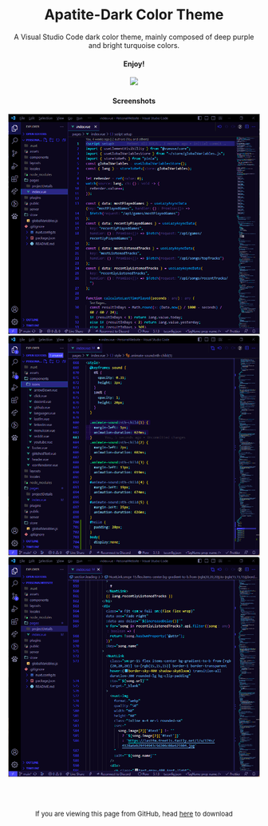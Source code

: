 <h1 align="center">Apatite-Dark Color Theme</h1>

<p align="center">A Visual Studio Code dark color theme, mainly composed of deep purple and bright turquoise colors.</p>

<h4 align="center">Enjoy!</h4>

<p align="center">
<img src="/images/mockup.png">
</p>

<h4 align="center">Screenshots</h4>

<p align="center">
<img src="/images/screenshot1.png">
<img src="/images/screenshot2.png">
<img src="/images/screenshot3.png">
</p><br><br>

<p align="center"><font size="2">If you are viewing this page from GitHub, head <a href="https://marketplace.visualstudio.com/items?itemName=GwynDev.Apatite-Dark">here</a> to download</font></p>
